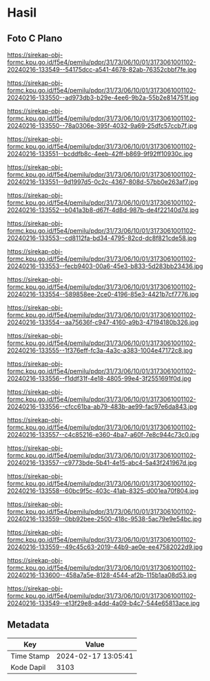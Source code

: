 # Hasil

## Foto C Plano

https://sirekap-obj-formc.kpu.go.id/f5e4/pemilu/pdpr/31/73/06/10/01/3173061001102-20240216-133549--54175dcc-a541-4678-82ab-76352cbbf7fe.jpg

https://sirekap-obj-formc.kpu.go.id/f5e4/pemilu/pdpr/31/73/06/10/01/3173061001102-20240216-133550--ad973db3-b29e-4ee6-9b2a-55b2e814751f.jpg

https://sirekap-obj-formc.kpu.go.id/f5e4/pemilu/pdpr/31/73/06/10/01/3173061001102-20240216-133550--78a0306e-395f-4032-9a69-25dfc57ccb7f.jpg

https://sirekap-obj-formc.kpu.go.id/f5e4/pemilu/pdpr/31/73/06/10/01/3173061001102-20240216-133551--bcddfb8c-4eeb-42ff-b869-9f92ff10930c.jpg

https://sirekap-obj-formc.kpu.go.id/f5e4/pemilu/pdpr/31/73/06/10/01/3173061001102-20240216-133551--9d1997d5-0c2c-4367-808d-57bb0e263af7.jpg

https://sirekap-obj-formc.kpu.go.id/f5e4/pemilu/pdpr/31/73/06/10/01/3173061001102-20240216-133552--b041a3b8-d67f-4d8d-987b-de4f22140d7d.jpg

https://sirekap-obj-formc.kpu.go.id/f5e4/pemilu/pdpr/31/73/06/10/01/3173061001102-20240216-133553--cd8112fa-bd34-4795-82cd-dc8f821cde58.jpg

https://sirekap-obj-formc.kpu.go.id/f5e4/pemilu/pdpr/31/73/06/10/01/3173061001102-20240216-133553--fecb9403-00a6-45e3-b833-5d283bb23436.jpg

https://sirekap-obj-formc.kpu.go.id/f5e4/pemilu/pdpr/31/73/06/10/01/3173061001102-20240216-133554--589858ee-2ce0-4196-85e3-4421b7cf7776.jpg

https://sirekap-obj-formc.kpu.go.id/f5e4/pemilu/pdpr/31/73/06/10/01/3173061001102-20240216-133554--aa75636f-c947-4160-a9b3-47194180b326.jpg

https://sirekap-obj-formc.kpu.go.id/f5e4/pemilu/pdpr/31/73/06/10/01/3173061001102-20240216-133555--1f376eff-fc3a-4a3c-a383-1004e47172c8.jpg

https://sirekap-obj-formc.kpu.go.id/f5e4/pemilu/pdpr/31/73/06/10/01/3173061001102-20240216-133556--f1ddf31f-4e18-4805-99e4-3f2551691f0d.jpg

https://sirekap-obj-formc.kpu.go.id/f5e4/pemilu/pdpr/31/73/06/10/01/3173061001102-20240216-133556--cfcc61ba-ab79-483b-ae99-fac97e6da843.jpg

https://sirekap-obj-formc.kpu.go.id/f5e4/pemilu/pdpr/31/73/06/10/01/3173061001102-20240216-133557--c4c85216-e360-4ba7-a60f-7e8c944c73c0.jpg

https://sirekap-obj-formc.kpu.go.id/f5e4/pemilu/pdpr/31/73/06/10/01/3173061001102-20240216-133557--c9773bde-5b41-4e15-abc4-5a43f241967d.jpg

https://sirekap-obj-formc.kpu.go.id/f5e4/pemilu/pdpr/31/73/06/10/01/3173061001102-20240216-133558--60bc9f5c-403c-41ab-8325-d001ea70f804.jpg

https://sirekap-obj-formc.kpu.go.id/f5e4/pemilu/pdpr/31/73/06/10/01/3173061001102-20240216-133559--0bb92bee-2500-418c-9538-5ac79e9e54bc.jpg

https://sirekap-obj-formc.kpu.go.id/f5e4/pemilu/pdpr/31/73/06/10/01/3173061001102-20240216-133559--49c45c63-2019-44b9-ae0e-ee47582022d9.jpg

https://sirekap-obj-formc.kpu.go.id/f5e4/pemilu/pdpr/31/73/06/10/01/3173061001102-20240216-133600--458a7a5e-8128-4544-af2b-115b1aa08d53.jpg

https://sirekap-obj-formc.kpu.go.id/f5e4/pemilu/pdpr/31/73/06/10/01/3173061001102-20240216-133549--e13f29e8-a4dd-4a09-b4c7-544e65813ace.jpg


## Metadata

| Key        | Value               |
| ---------- | ------------------- |
| Time Stamp | 2024-02-17 13:05:41 |
| Kode Dapil | 3103                |



